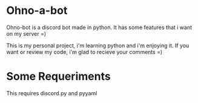 # Ohno-a-bot
Ohno-bot is a discord bot made in python. It has some features that i want on my server =)

This is my personal project, i'm learning python and i'm enjoying it. If you want or review my code, i'm glad to recieve your comments =)

# Some Requeriments

This requires discord.py and pyyaml
